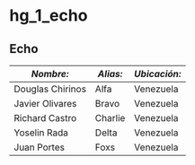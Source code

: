 # hg_1_echo
## Echo
| ***Nombre:*** | ***Alias:*** | ***Ubicación:*** |
|------------------|----------------------|------------------|
|Douglas Chirinos|Alfa|Venezuela|
|Javier Olivares|Bravo|Venezuela|
|Richard Castro|Charlie|Venezuela|
|Yoselin Rada|Delta|Venezuela|
|Juan Portes|Foxs|Venezuela|
